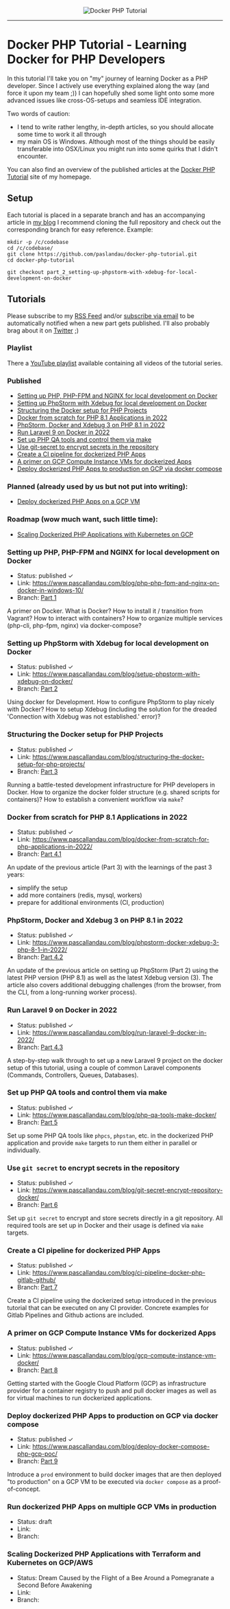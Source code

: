 <div align=center>


![Docker PHP Tutorial](https://www.pascallandau.com/img/docker-php-tutorial.png)


</div>

---

# Docker PHP Tutorial - Learning Docker for PHP Developers

In this tutorial I'll take you on "my" journey of learning Docker as a PHP developer. Since I
actively use everything explained along the way (and force it upon my team ;)) I can hopefully shed
some light onto some more advanced issues like cross-OS-setups and seamless IDE integration.

Two words of caution:

- I tend to write rather lengthy, in-depth articles, so you should allocate some time to work it all
  through
- my main OS is Windows. Although most of the things should be easily transferable into OSX/Linux
  you might run into some quirks that I didn't encounter.

You can also find an overview of the published articles at the
[Docker PHP Tutorial](https://www.pascallandau.com/docker-php-tutorial/) site of my homepage.

## Setup

Each tutorial is placed in a separate branch and has an accompanying article
in [my blog](https://www.pascallandau.com/blog/)
I recommend cloning the full repository and check out the corresponding branch for easy reference.
Example:

````
mkdir -p /c/codebase
cd /c/codebase/
git clone https://github.com/paslandau/docker-php-tutorial.git
cd docker-php-tutorial

git checkout part_2_setting-up-phpstorm-with-xdebug-for-local-development-on-docker
````

## Tutorials

Please subscribe to my [RSS Feed](https://www.pascallandau.com/feed.xml) and/or
[subscribe via email](https://www.pascallandau.com/blog/#newsletter)
to be automatically notified when a new part gets published. I'll also probably brag about it on
[Twitter](https://twitter.com/PascalLandau) ;)

### Playlist

There a 
[YouTube playlist](https://www.youtube.com/watch?v=YYI5mTjFDuA&list=PLScVLZNShARRTO-ebug0yzbiXDxtw0rtg) 
available containing all videos of the tutorial series.

### Published

- [Setting up PHP, PHP-FPM and NGINX for local development on Docker](#setting-up-php-php-fpm-and-nginx-for-local-development-on-docker)
- [Setting up PhpStorm with Xdebug for local development on Docker](#setting-up-phpstorm-with-xdebug-for-local-development-on-docker)
- [Structuring the Docker setup for PHP Projects](#structuring-the-docker-setup-for-php-projects)
- [Docker from scratch for PHP 8.1 Applications in 2022](#docker-from-scratch-for-php-81-applications-in-2022)
- [PhpStorm, Docker and Xdebug 3 on PHP 8.1 in 2022](#phpstorm-docker-and-xdebug-3-on-php-81-in-2022)
- [Run Laravel 9 on Docker in 2022](#run-laravel-9-on-docker-in-2022)
- [Set up PHP QA tools and control them via make](#set-up-php-qa-tools-and-control-them-via-make)
- [Use git-secret to encrypt secrets in the repository](#use-git-secret-to-encrypt-secrets-in-the-repository)
- [Create a CI pipeline for dockerized PHP Apps](#create-a-ci-pipeline-for-dockerized-php-apps)
- [A primer on GCP Compute Instance VMs for dockerized Apps](#a-primer-on-gcp-compute-instance-vms-for-dockerized-apps)
- [Deploy dockerized PHP Apps to production on GCP via docker compose](#deploy-dockerized-php-apps-to-production-on-gcp-via-docker-compose)

### Planned (already used by us but not put into writing):

- [Deploy dockerized PHP Apps on a GCP VM](#deploy-dockerized-php-apps-on-a-gcp-vm)

### Roadmap (wow much want, such little time):

- [Scaling Dockerized PHP Applications with Kubernetes on GCP](#scaling-dockerized-php-applications-with-kubernetes-on-gcp)

### Setting up PHP, PHP-FPM and NGINX for local development on Docker

- Status: published ✓
- Link: https://www.pascallandau.com/blog/php-php-fpm-and-nginx-on-docker-in-windows-10/
- Branch:
  [Part 1](https://github.com/paslandau/docker-php-tutorial/tree/part_1_setting-up-php-php-fpm-and-nginx-for-local-development-on-docker)

A primer on Docker. What is Docker? How to install it / transition from Vagrant? How to interact
with containers? How to organize multiple services (php-cli, php-fpm, nginx) via docker-compose?

### Setting up PhpStorm with Xdebug for local development on Docker

- Status: published ✓
- Link: https://www.pascallandau.com/blog/setup-phpstorm-with-xdebug-on-docker/
- Branch: 
  [Part 2](https://github.com/paslandau/docker-php-tutorial/tree/part_2_setting-up-phpstorm-with-xdebug-for-local-development-on-docker)

Using docker for Development. How to configure PhpStorm to play nicely with Docker? How to setup
Xdebug (including the solution for the dreaded 'Connection with Xdebug was not established.' error)?

### Structuring the Docker setup for PHP Projects

- Status: published ✓
- Link: https://www.pascallandau.com/blog/structuring-the-docker-setup-for-php-projects/
- Branch: 
  [Part 3](https://github.com/paslandau/docker-php-tutorial/tree/part_3_structuring-the-docker-setup-for-php-projects)

Running a battle-tested development infrastructure for PHP developers in Docker. How to organize the
docker folder structure (e.g. shared scripts for containers)? How to establish a convenient workflow
via `make`?

### Docker from scratch for PHP 8.1 Applications in 2022

- Status: published ✓
- Link: https://www.pascallandau.com/blog/docker-from-scratch-for-php-applications-in-2022/
- Branch:
  [Part 4.1](https://github.com/paslandau/docker-php-tutorial/tree/part-4-1-docker-from-scratch-for-php-applications-in-2022)

An update of the previous article (Part 3) with the learnings of the past 3 years:
- simplify the setup
- add more containers (redis, mysql, workers)
- prepare for additional environments (CI, production)

### PhpStorm, Docker and Xdebug 3 on PHP 8.1 in 2022

- Status: published ✓
- Link: https://www.pascallandau.com/blog/phpstorm-docker-xdebug-3-php-8-1-in-2022/
- Branch:
  [Part 4.2](https://github.com/paslandau/docker-php-tutorial/tree/part-4-2-phpstorm-docker-xdebug-3-php-8-1-in-2022)

An update of the previous article on setting up PhpStorm (Part 2) using the latest PHP version 
(PHP 8.1) as well as the latest Xdebug version (3). The article also covers additional debugging 
challenges (from the browser, from the CLI, from a long-running worker process).

### Run Laravel 9 on Docker in 2022

- Status: published ✓
- Link: https://www.pascallandau.com/blog/run-laravel-9-docker-in-2022/
- Branch:
  [Part 4.3](https://github.com/paslandau/docker-php-tutorial/tree/part-4-3-run-laravel-9-docker-in-2022)

A step-by-step walk through to set up a new Laravel 9 project on the docker setup of this 
tutorial, using a couple of common Laravel components (Commands, Controllers, Queues, Databases).

### Set up PHP QA tools and control them via make

- Status: published ✓
- Link: https://www.pascallandau.com/blog/php-qa-tools-make-docker/
- Branch:
  [Part 5](https://github.com/paslandau/docker-php-tutorial/tree/part-5-php-qa-tools-make-docker)

Set up some PHP QA tools like `phpcs`, `phpstan`, etc. in the dockerized PHP application and 
provide `make` targets to run them either in parallel or individually.

### Use `git secret` to encrypt secrets in the repository

- Status: published ✓
- Link: https://www.pascallandau.com/blog/git-secret-encrypt-repository-docker/
- Branch:
  [Part 6](https://github.com/paslandau/docker-php-tutorial/tree/part-6-git-secret-encrypt-repository-docker)

Set up `git secret` to encrypt and store secrets directly in a git repository. All required 
tools are set up in Docker and their usage is defined via `make` targets.

### Create a CI pipeline for dockerized PHP Apps

- Status: published ✓
- Link: https://www.pascallandau.com/blog/ci-pipeline-docker-php-gitlab-github/
- Branch:
  [Part 7](https://github.com/paslandau/docker-php-tutorial/tree/part-7-ci-pipeline-docker-php-gitlab-github)

Create a CI pipeline using the dockerized setup introduced in the previous tutorial that can be 
executed on any CI provider. Concrete examples for Gitlab Pipelines and Github actions are included.

### A primer on GCP Compute Instance VMs for dockerized Apps

- Status: published ✓
- Link: https://www.pascallandau.com/blog/gcp-compute-instance-vm-docker/
- Branch:
  [Part 8](https://github.com/paslandau/docker-php-tutorial/tree/part-8-gcp-compute-instance-vm-docker)

Getting started with the Google Cloud Platform (GCP) as infrastructure provider for a container
registry to push and pull docker images as well as for virtual machines to run dockerized
applications.

### Deploy dockerized PHP Apps to production on GCP via docker compose

- Status: published ✓
- Link: https://www.pascallandau.com/blog/deploy-docker-compose-php-gcp-poc/
- Branch:
  [Part 9](https://github.com/paslandau/docker-php-tutorial/tree/part-9-deploy-docker-compose-php-gcp-poc)

Introduce a `prod` environment to build docker images that are then deployed "to production" on a
GCP VM to be executed via `docker compose` as a proof-of-concept.

### Run dockerized PHP Apps on multiple GCP VMs in production

- Status: draft
- Link:
- Branch: 

### Scaling Dockerized PHP Applications with Terraform and Kubernetes on GCP/AWS

- Status: Dream Caused by the Flight of a Bee Around a Pomegranate a Second Before Awakening
- Link:
- Branch: 